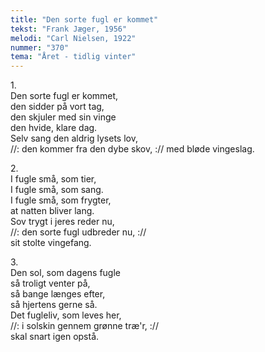 ```yaml
---
title: "Den sorte fugl er kommet"
tekst: "Frank Jæger, 1956"
melodi: "Carl Nielsen, 1922"
nummer: "370"
tema: "Året - tidlig vinter"
---
```


1\.\
Den sorte fugl er kommet,\
den sidder på vort tag,\
den skjuler med sin vinge\
den hvide, klare dag.\
Selv sang den aldrig lysets lov,\
//: den kommer fra den dybe skov, ://
med bløde vingeslag.

2\.\
I fugle små, som tier,\
I fugle små, som sang.\
I fugle små, som frygter,\
at natten bliver lang.\
Sov trygt i jeres reder nu,\
//: den sorte fugl udbreder nu, ://\
sit stolte vingefang.

3\.\
Den sol, som dagens fugle\
så troligt venter på,\
så bange længes efter,\
så hjertens gerne så.\
Det fugleliv, som leves her,\
//: i solskin gennem grønne træ'r, ://\
skal snart igen opstå.